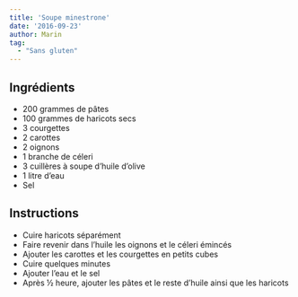 ```yaml
---
title: 'Soupe minestrone'
date: '2016-09-23'
author: Marin
tag: 
  - "Sans gluten"
---
```

## Ingrédients
- 200 grammes de pâtes
- 100 grammes de haricots secs
- 3 courgettes
- 2 carottes
- 2 oignons
- 1 branche de céleri
- 3 cuillères à soupe d’huile d’olive
- 1 litre d’eau
- Sel

## Instructions
- Cuire haricots séparément
- Faire revenir dans l’huile les oignons et le céleri émincés
- Ajouter les carottes et les courgettes en petits cubes
- Cuire quelques minutes
- Ajouter l’eau et le sel
- Après ½ heure, ajouter les pâtes et le reste d’huile ainsi que les haricots


